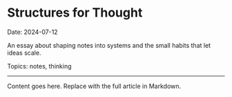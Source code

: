 # Structures for Thought

Date: 2024-07-12

An essay about shaping notes into systems and the small habits that let ideas scale.

Topics: notes, thinking

---

Content goes here. Replace with the full article in Markdown.

